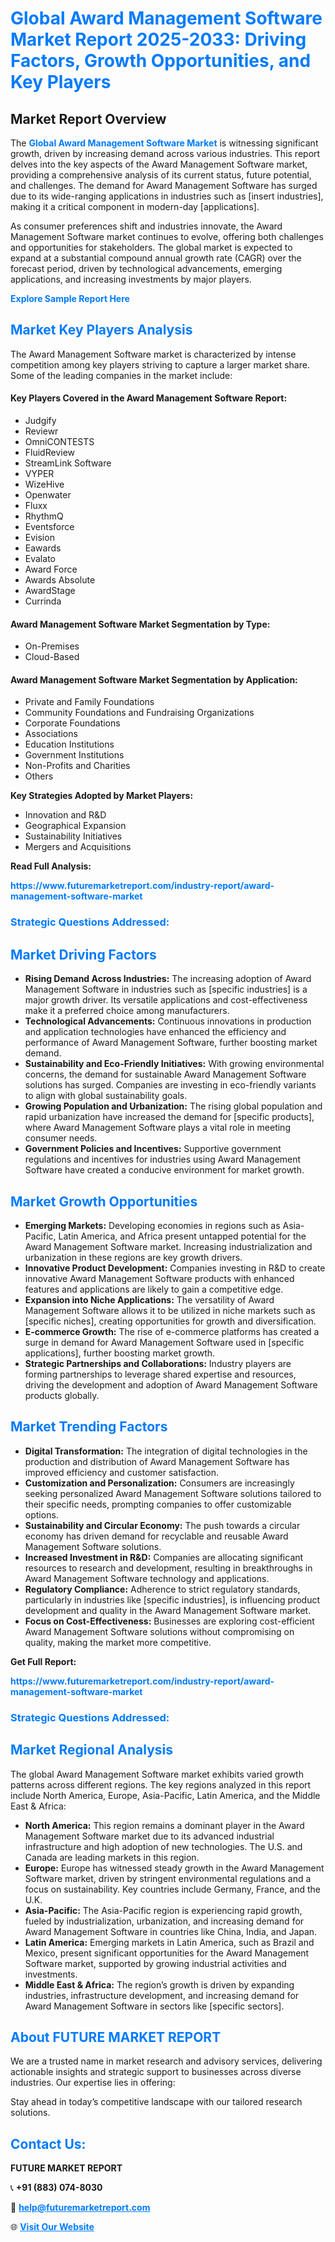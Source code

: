 <h1 style="color: #007BFF;">Global Award Management Software Market Report 2025-2033: Driving Factors, Growth Opportunities, and Key Players</h1>

<section id="overview">
<h2>Market Report Overview</h2>
<p>The <a href="https://www.futuremarketreport.com/industry-report/award-management-software-market" style="color: #007BFF; text-decoration: none;"><strong>Global Award Management Software Market</strong></a> is witnessing significant growth, driven by increasing demand across various industries. This report delves into the key aspects of the Award Management Software market, providing a comprehensive analysis of its current status, future potential, and challenges. The demand for Award Management Software has surged due to its wide-ranging applications in industries such as [insert industries], making it a critical component in modern-day [applications].</p>
<p>As consumer preferences shift and industries innovate, the Award Management Software market continues to evolve, offering both challenges and opportunities for stakeholders. The global market is expected to expand at a substantial compound annual growth rate (CAGR) over the forecast period, driven by technological advancements, emerging applications, and increasing investments by major players.</p>
</section>

<section id="overview">
<p><a href="https://www.futuremarketreport.com/request-sample/reportId=28894" style="color: #007BFF; text-decoration: none;"><strong>Explore Sample Report Here</strong></a></p>
</section>

<section id="key-players">
<h2 style="color: #007BFF;">Market Key Players Analysis</h2>
<p>The Award Management Software market is characterized by intense competition among key players striving to capture a larger market share. Some of the leading companies in the market include:</p>
<h4>Key Players Covered in the Award Management Software Report:</h4>
<ul><li>Judgify</li><li>Reviewr</li><li>OmniCONTESTS</li><li>FluidReview</li><li>StreamLink Software</li><li>VYPER</li><li>WizeHive</li><li>Openwater</li><li>Fluxx</li><li>RhythmQ</li><li>Eventsforce</li><li>Evision</li><li>Eawards</li><li>Evalato</li><li>Award Force</li><li>Awards Absolute</li><li>AwardStage</li><li>Currinda</li></ul>
<h4>Award Management Software Market Segmentation by Type:</h4>
<ul><li>On-Premises</li><li>Cloud-Based</li></ul>

<h4>Award Management Software Market Segmentation by Application:</h4>
<ul><li>Private and Family Foundations</li><li>Community Foundations and Fundraising Organizations</li><li>Corporate Foundations</li><li>Associations</li><li>Education Institutions</li><li>Government Institutions</li><li>Non-Profits and Charities</li><li>Others</li></ul>
<p><strong>Key Strategies Adopted by Market Players:</strong></p>
<ul>
<li>Innovation and R&D</li>
<li>Geographical Expansion</li>
<li>Sustainability Initiatives</li>
<li>Mergers and Acquisitions</li>
</ul>
</section>

<section>
<p><strong>Read Full Analysis: </strong></p><a href="https://www.futuremarketreport.com/industry-report/award-management-software-market" style="color: #007BFF; text-decoration: none;"><strong>https://www.futuremarketreport.com/industry-report/award-management-software-market</strong></a>
<h3 style="color: #007BFF;">Strategic Questions Addressed:</h3>
</section>

<section id="driving-factors">
<h2 style="color: #007BFF;">Market Driving Factors</h2>
<ul>
<li><strong>Rising Demand Across Industries:</strong> The increasing adoption of Award Management Software in industries such as [specific industries] is a major growth driver. Its versatile applications and cost-effectiveness make it a preferred choice among manufacturers.</li>
<li><strong>Technological Advancements:</strong> Continuous innovations in production and application technologies have enhanced the efficiency and performance of Award Management Software, further boosting market demand.</li>
<li><strong>Sustainability and Eco-Friendly Initiatives:</strong> With growing environmental concerns, the demand for sustainable Award Management Software solutions has surged. Companies are investing in eco-friendly variants to align with global sustainability goals.</li>
<li><strong>Growing Population and Urbanization:</strong> The rising global population and rapid urbanization have increased the demand for [specific products], where Award Management Software plays a vital role in meeting consumer needs.</li>
<li><strong>Government Policies and Incentives:</strong> Supportive government regulations and incentives for industries using Award Management Software have created a conducive environment for market growth.</li>
</ul>
</section>

<section id="growth-opportunities">
<h2 style="color: #007BFF;">Market Growth Opportunities</h2>
<ul>
<li><strong>Emerging Markets:</strong> Developing economies in regions such as Asia-Pacific, Latin America, and Africa present untapped potential for the Award Management Software market. Increasing industrialization and urbanization in these regions are key growth drivers.</li>
<li><strong>Innovative Product Development:</strong> Companies investing in R&D to create innovative Award Management Software products with enhanced features and applications are likely to gain a competitive edge.</li>
<li><strong>Expansion into Niche Applications:</strong> The versatility of Award Management Software allows it to be utilized in niche markets such as [specific niches], creating opportunities for growth and diversification.</li>
<li><strong>E-commerce Growth:</strong> The rise of e-commerce platforms has created a surge in demand for Award Management Software used in [specific applications], further boosting market growth.</li>
<li><strong>Strategic Partnerships and Collaborations:</strong> Industry players are forming partnerships to leverage shared expertise and resources, driving the development and adoption of Award Management Software products globally.</li>
</ul>
</section>

<section id="trending-factors">
<h2 style="color: #007BFF;">Market Trending Factors</h2>
<ul>
<li><strong>Digital Transformation:</strong> The integration of digital technologies in the production and distribution of Award Management Software has improved efficiency and customer satisfaction.</li>
<li><strong>Customization and Personalization:</strong> Consumers are increasingly seeking personalized Award Management Software solutions tailored to their specific needs, prompting companies to offer customizable options.</li>
<li><strong>Sustainability and Circular Economy:</strong> The push towards a circular economy has driven demand for recyclable and reusable Award Management Software solutions.</li>
<li><strong>Increased Investment in R&D:</strong> Companies are allocating significant resources to research and development, resulting in breakthroughs in Award Management Software technology and applications.</li>
<li><strong>Regulatory Compliance:</strong> Adherence to strict regulatory standards, particularly in industries like [specific industries], is influencing product development and quality in the Award Management Software market.</li>
<li><strong>Focus on Cost-Effectiveness:</strong> Businesses are exploring cost-efficient Award Management Software solutions without compromising on quality, making the market more competitive.</li>
</ul>
</section>

<section>
<p><strong>Get Full Report: </strong></p><a href="https://www.futuremarketreport.com/industry-report/award-management-software-market" style="color: #007BFF; text-decoration: none;"><strong>https://www.futuremarketreport.com/industry-report/award-management-software-market</strong></a>
<h3 style="color: #007BFF;">Strategic Questions Addressed:</h3>
</section>


<section id="regional-analysis">
<h2 style="color: #007BFF;">Market Regional Analysis</h2>
<p>The global Award Management Software market exhibits varied growth patterns across different regions. The key regions analyzed in this report include North America, Europe, Asia-Pacific, Latin America, and the Middle East & Africa:</p>
<ul>
<li><strong>North America:</strong> This region remains a dominant player in the Award Management Software market due to its advanced industrial infrastructure and high adoption of new technologies. The U.S. and Canada are leading markets in this region.</li>
<li><strong>Europe:</strong> Europe has witnessed steady growth in the Award Management Software market, driven by stringent environmental regulations and a focus on sustainability. Key countries include Germany, France, and the U.K.</li>
<li><strong>Asia-Pacific:</strong> The Asia-Pacific region is experiencing rapid growth, fueled by industrialization, urbanization, and increasing demand for Award Management Software in countries like China, India, and Japan.</li>
<li><strong>Latin America:</strong> Emerging markets in Latin America, such as Brazil and Mexico, present significant opportunities for the Award Management Software market, supported by growing industrial activities and investments.</li>
<li><strong>Middle East & Africa:</strong> The region’s growth is driven by expanding industries, infrastructure development, and increasing demand for Award Management Software in sectors like [specific sectors].</li>
</ul>
</section>

<footer>
<h2 style="color: #007BFF;">About FUTURE MARKET REPORT</h2>
<p>We are a trusted name in market research and advisory services, delivering actionable insights and strategic support to businesses across diverse industries. Our expertise lies in offering:</p>

<p>Stay ahead in today’s competitive landscape with our tailored research solutions.</p>

<h2 style="color: #007BFF;">Contact Us:</h2>
<p><strong>FUTURE MARKET REPORT</strong></p>
<p>📞 <strong>+91 (883) 074-8030</strong></p>
<p>📧 <strong><a href="mailto:help@futuremarketreport.com" style="color: #007BFF;">help@futuremarketreport.com</a></strong></p>
<p>🌐 <strong><a href="https://www.futuremarketreport.com/" style="color: #007BFF;">Visit Our Website</a></strong></p>
</footer>